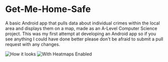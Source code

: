 # Get-Me-Home-Safe
A basic Android app that pulls data about individual crimes within the local area and displays them on a map, made as an A-Level Computer Science project.
This was my first attempt at developing an Android app so if you see anything I could have done better please don't be afraid to submit a pull request with any changes.

![How it looks](https://please.get-some.help/6FCtX69.png)
![With Heatmaps Enabled](https://please.get-some.help/6G2hpw2.png)
